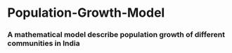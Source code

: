 # Population-Growth-Model
### A mathematical model describe population growth of different communities in India 


